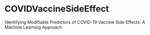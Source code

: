 # COVIDVaccineSideEffect
Identifying Modifiable Predictors of COVID-19 Vaccine Side Effects: A Machine Learning Approach
